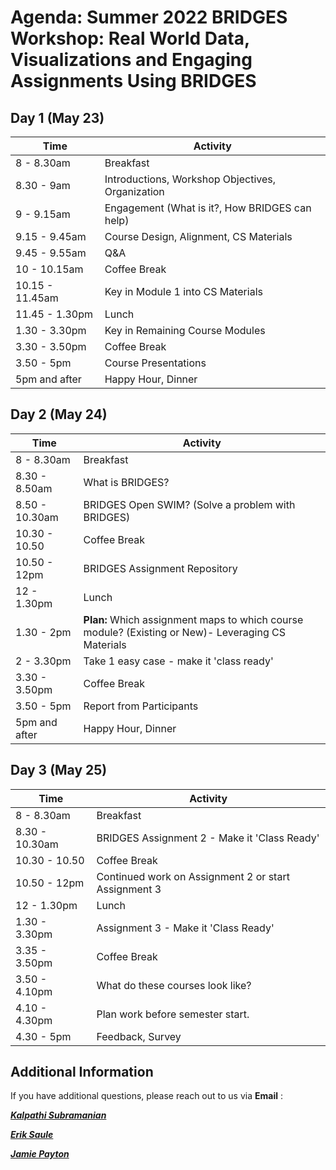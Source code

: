 # Agenda: Summer 2022 BRIDGES Workshop: Real World Data, Visualizations and Engaging Assignments Using BRIDGES 

## Day 1 (May 23)

|  Time  |  Activity  |
|  ----- |  ------ |
|  8 - 8.30am |  Breakfast |
|  8.30 - 9am | Introductions, Workshop Objectives, Organization |
|  9 - 9.15am | Engagement (What is it?, How BRIDGES can help) |
|  9.15 - 9.45am | Course Design, Alignment, CS Materials  |
|  9.45 - 9.55am |  Q&A  |
|  10 - 10.15am |  Coffee Break |
|  10.15 - 11.45am | Key in Module 1 into CS Materials |
|  11.45 - 1.30pm | Lunch |
|  1.30 - 3.30pm | Key in Remaining Course Modules |
|  3.30 - 3.50pm | Coffee Break |
|  3.50 - 5pm |  Course Presentations  |
|  5pm and after  |  Happy Hour, Dinner |


## Day 2 (May 24)

|  Time  |  Activity  |
|  ----- |  ------ |
|  8 - 8.30am |  Breakfast |
|  8.30 - 8.50am | What is BRIDGES?  |
|  8.50 - 10.30am | BRIDGES Open SWIM? (Solve a problem with BRIDGES)  |
|  10.30 - 10.50 | Coffee Break |
|  10.50 - 12pm | BRIDGES Assignment Repository | 
|  12 - 1.30pm  | Lunch  | 
|  1.30 - 2pm  | **Plan:** Which assignment maps to which course module? (Existing or New)- Leveraging CS Materials  |
|  2 - 3.30pm   | Take 1 easy case - make it 'class ready' | 
|  3.30 - 3.50pm  | Coffee Break | 
|  3.50 - 5pm  | Report from Participants | 
|  5pm and after  | Happy Hour, Dinner|  

## Day 3 (May 25)

|  Time  |  Activity  |
|  ----- |  ------ |
|  8 - 8.30am | Breakfast  |
|  8.30 - 10.30am | BRIDGES Assignment 2 - Make it 'Class Ready' |
|  10.30 - 10.50 | Coffee Break |
|  10.50 - 12pm  | Continued work on Assignment 2 or start Assignment 3 |
|  12 - 1.30pm  | Lunch   |
|  1.30 - 3.30pm |  Assignment 3 - Make it 'Class Ready'  |
|  3.35 - 3.50pm  | Coffee Break  |
|  3.50 - 4.10pm  | What do these courses look like?  |
|  4.10 - 4.30pm  | Plan work before semester start.  |
|  4.30 - 5pm  | Feedback, Survey  |

## Additional Information

If you have additional questions, please reach out to us via **Email** :

[***Kalpathi Subramanian***](mailto:krs@uncc.edu?subject=BRIDGES%20Summer22%20Workshop)

[***Erik Saule***](mailto:esaule@uncc.edu?subject=BRIDGES%20Summer22%20Workshop)

[***Jamie Payton***](mailto:payton@temple.edu?subject=BRIDGES%20Summer22%20Workshop)
